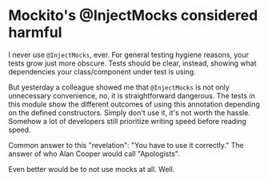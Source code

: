 # Mockito's @InjectMocks considered harmful
I never use `@InjectMocks`, ever. For general testing hygiene reasons, your tests grow just more 
obscure. Tests should be clear, instead, showing what dependencies your class/component under 
test is using.

But yesterday a colleague showed me that `@InjectMocks` is not only unnecessary convenience, no, 
it is straightforward dangerous. The tests in this module show the different outcomes of using 
this annotation depending on the defined constructors. Simply don't use it, it's not worth the 
hassle. Somehow a lot of developers still prioritize writing speed before reading speed. 

Common answer to this "revelation": "You have to use it correctly." The answer of who Alan 
Cooper would call "Apologists".

Even better would be to not use mocks at all. Well.